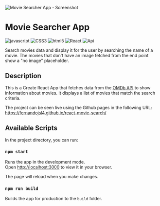![Movie Searcher App - Screenshot](https://raw.githubusercontent.com/fernandojsl4/react-movie-search/main/images/movie-searcher-app.png)

# Movie Searcher App

<p display="flex">
  <img alt="javascript" src="https://img.shields.io/badge/JavaScript-F7DF1E?style=for-the-badge&logo=javascript&logoColor=black"/>
  <img alt="CSS3" src="https://img.shields.io/badge/CSS3-1572B6?style=for-the-badge&logo=css3&logoColor=white"/>
  <img alt="html5" src="https://img.shields.io/badge/HTML5-E34F26?style=for-the-badge&logo=html5&logoColor=white"/>
  <img alt="React" src="https://img.shields.io/badge/React-20232A?style=for-the-badge&logo=react&logoColor=61DAFB"/>
  <img alt="Api" src="https://img.shields.io/badge/api-%23325288.svg?style=for-the-badge"/>
</p>

Search movies data and display it for the user by searching the name of a movie. The movies that don't have an image fetched from the end point show a "no image" placeholder.

## Description

This is a Create React App that fetches data from the [OMDb API](https://omdbapi.com/) to show information about movies. It displays a list of movies that match the search criteria.

The project can be seen live using the Github pages in the following URL: https://fernandojsl4.github.io/react-movie-search/

## Available Scripts

In the project directory, you can run:

### `npm start`

Runs the app in the development mode.\
Open [http://localhost:3000](http://localhost:3000) to view it in your browser.

The page will reload when you make changes.

### `npm run build`

Builds the app for production to the `build` folder.
